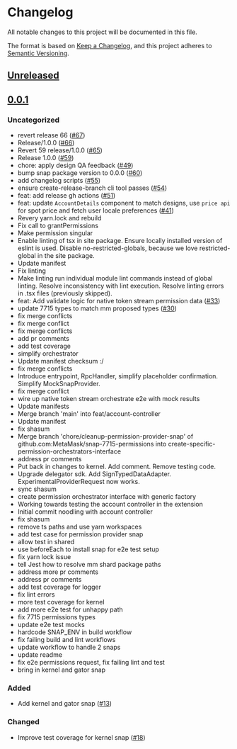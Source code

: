 # Changelog

All notable changes to this project will be documented in this file.

The format is based on [Keep a Changelog](https://keepachangelog.com/en/1.0.0/),
and this project adheres to [Semantic Versioning](https://semver.org/spec/v2.0.0.html).

## [Unreleased]

## [0.0.1]

### Uncategorized

- revert release 66 ([#67](https://github.com/MetaMask/snap-7715-permissions/pull/67))
- Release/1.0.0 ([#66](https://github.com/MetaMask/snap-7715-permissions/pull/66))
- Revert 59 release/1.0.0 ([#65](https://github.com/MetaMask/snap-7715-permissions/pull/65))
- Release 1.0.0 ([#59](https://github.com/MetaMask/snap-7715-permissions/pull/59))
- chore: apply design QA feedback ([#49](https://github.com/MetaMask/snap-7715-permissions/pull/49))
- bump snap package version to 0.0.0 ([#60](https://github.com/MetaMask/snap-7715-permissions/pull/60))
- add changelog scripts ([#55](https://github.com/MetaMask/snap-7715-permissions/pull/55))
- ensure create-release-branch cli tool passes ([#54](https://github.com/MetaMask/snap-7715-permissions/pull/54))
- feat: add release gh actions ([#51](https://github.com/MetaMask/snap-7715-permissions/pull/51))
- feat: update `AccountDetails` component to match designs, use `price api` for spot price and fetch user locale preferences ([#41](https://github.com/MetaMask/snap-7715-permissions/pull/41))
- Revery yarn.lock and rebuild
- Fix call to grantPermissions
- Make permission singular
- Enable linting of tsx in site package. Ensure locally installed version of eslint is used. Disable no-restricted-globals, because we love restricted-global in the site package.
- Update manifest
- Fix linting
- Make linting run individual module lint commands instead of global linting. Resolve inconsistency with lint execution. Resolve linting errors in .tsx files (previously skipped).
- feat: Add validate logic for native token stream permission data ([#33](https://github.com/MetaMask/snap-7715-permissions/pull/33))
- update 7715 types to match mm proposed types ([#30](https://github.com/MetaMask/snap-7715-permissions/pull/30))
- fix merge conflicts
- fix merge conflict
- fix merge conflicts
- add pr comments
- add test coverage
- simplify orchestrator
- Update manifest checksum :/
- fix merge conflicts
- Introduce entrypoint, RpcHandler, simplify placeholder confirmation. Simplify MockSnapProvider.
- fix merge conflict
- wire up native token stream orchestrate e2e with mock results
- Update manifests
- Merge branch 'main' into feat/account-controller
- Update manifest
- fix shasum
- Merge branch 'chore/cleanup-permission-provider-snap' of github.com:MetaMask/snap-7715-permissions into create-specific-permission-orchestrators-interface
- address pr comments
- Put back in changes to kernel. Add comment. Remove testing code.
- Upgrade delegator sdk. Add SignTypedDataAdapter. ExperimentalProviderRequest now works.
- sync shasum
- create permission orchestrator interface with generic factory
- Working towards testing the account controller in the extension
- Initial commit noodling with account controller
- fix shasum
- remove ts paths and use yarn workspaces
- add test case for permission provider snap
- allow test in shared
- use beforeEach to install snap for e2e test setup
- fix yarn lock issue
- tell Jest how to resolve mm shard package paths
- address more pr comments
- address pr comments
- add test coverage for logger
- fix lint errors
- more test coverage for kernel
- add more e2e test for unhappy path
- fix 7715 permissions types
- update e2e test mocks
- hardcode SNAP_ENV in build workflow
- fix failing build and lint workflows
- update workflow to handle 2 snaps
- update readme
- fix e2e permissions request, fix failing lint and test
- bring in kernel and gator snap

### Added

- Add kernel and gator snap ([#13](https://github.com/MetaMask/snap-7715-permissions/pull/13))

### Changed

- Improve test coverage for kernel snap ([#18](https://github.com/MetaMask/snap-7715-permissions/pull/18))

[Unreleased]: https://github.com/MetaMask/snap-7715-permissions/compare/@metamask/permissions-kernel-snap@0.0.1...HEAD
[0.0.1]: https://github.com/MetaMask/snap-7715-permissions/releases/tag/@metamask/permissions-kernel-snap@0.0.1
